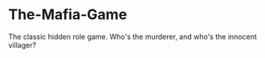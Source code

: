 # The-Mafia-Game
The classic hidden role game. Who's the murderer, and who's the innocent villager?
